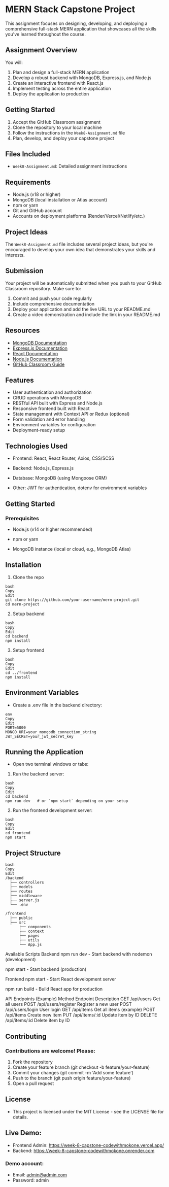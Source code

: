 # MERN Stack Capstone Project

This assignment focuses on designing, developing, and deploying a comprehensive full-stack MERN application that showcases all the skills you've learned throughout the course.

## Assignment Overview

You will:
1. Plan and design a full-stack MERN application
2. Develop a robust backend with MongoDB, Express.js, and Node.js
3. Create an interactive frontend with React.js
4. Implement testing across the entire application
5. Deploy the application to production

## Getting Started

1. Accept the GitHub Classroom assignment
2. Clone the repository to your local machine
3. Follow the instructions in the `Week8-Assignment.md` file
4. Plan, develop, and deploy your capstone project

## Files Included

- `Week8-Assignment.md`: Detailed assignment instructions

## Requirements

- Node.js (v18 or higher)
- MongoDB (local installation or Atlas account)
- npm or yarn
- Git and GitHub account
- Accounts on deployment platforms (Render/Vercel/Netlify/etc.)

## Project Ideas

The `Week8-Assignment.md` file includes several project ideas, but you're encouraged to develop your own idea that demonstrates your skills and interests.

## Submission

Your project will be automatically submitted when you push to your GitHub Classroom repository. Make sure to:

1. Commit and push your code regularly
2. Include comprehensive documentation
3. Deploy your application and add the live URL to your README.md
4. Create a video demonstration and include the link in your README.md

## Resources

- [MongoDB Documentation](https://docs.mongodb.com/)
- [Express.js Documentation](https://expressjs.com/)
- [React Documentation](https://react.dev/)
- [Node.js Documentation](https://nodejs.org/en/docs/)
- [GitHub Classroom Guide](https://docs.github.com/en/education/manage-coursework-with-github-classroom) 

## Features
- User authentication and authorization
- CRUD operations with MongoDB
- RESTful API built with Express and Node.js
- Responsive frontend built with React
- State management with Context API or Redux (optional)
- Form validation and error handling
- Environment variables for configuration
- Deployment-ready setup

## Technologies Used
- Frontend: React, React Router, Axios, CSS/SCSS
- Backend: Node.js, Express.js

- Database: MongoDB (using Mongoose ORM)

- Other: JWT for authentication, dotenv for environment variables

## Getting Started
### Prerequisites
- Node.js (v14 or higher recommended)

- npm or yarn

- MongoDB instance (local or cloud, e.g., MongoDB Atlas)

## Installation
1. Clone the repo

```
bash
Copy
Edit
git clone https://github.com/your-username/mern-project.git
cd mern-project
```

2. Setup backend
```
bash
Copy
Edit
cd backend
npm install
```


3. Setup frontend
```
bash
Copy
Edit
cd ../frontend
npm install
```


## Environment Variables
- Create a .env file in the backend directory:
```
env
Copy
Edit
PORT=5000
MONGO_URI=your_mongodb_connection_string
JWT_SECRET=your_jwt_secret_key
```

## Running the Application
- Open two terminal windows or tabs:

1. Run the backend server:
```
bash
Copy
Edit
cd backend
npm run dev   # or `npm start` depending on your setup
```

2. Run the frontend development server:
```
bash
Copy
Edit
cd frontend
npm start
```

## Project Structure
```
bash
Copy
Edit
/backend
  ├── controllers
  ├── models
  ├── routes
  ├── middleware
  ├── server.js
  └── .env

/frontend
  ├── public
  ├── src
      ├── components
      ├── context
      ├── pages
      ├── utils
      └── App.js
```
Available Scripts
Backend
npm run dev - Start backend with nodemon (development)

npm start - Start backend (production)

Frontend
npm start - Start React development server

npm run build - Build React app for production

API Endpoints (Example)
Method	Endpoint	Description
GET	/api/users	Get all users
POST	/api/users/register	Register a new user
POST	/api/users/login	User login
GET	/api/items	Get all items (example)
POST	/api/items	Create new item
PUT	/api/items/:id	Update item by ID
DELETE	/api/items/:id	Delete item by ID

## Contributing
### Contributions are welcome! Please:
1. Fork the repository
2. Create your feature branch (git checkout -b feature/your-feature)
3. Commit your changes (git commit -m 'Add some feature')
4. Push to the branch (git push origin feature/your-feature)
5. Open a pull request

## License
- This project is licensed under the MIT License - see the LICENSE file for details.


## Live Demo:
- Frontend Admin: https://week-8-capstone-codewithmokone.vercel.app/
- Backend: https://week-8-capstone-codewithmokone.onrender.com

### Demo account:
- Email: admin@admin.com
- Password: admin